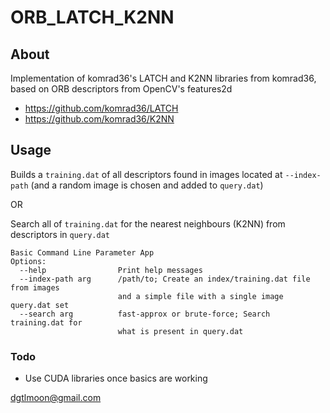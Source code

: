 # ORB_LATCH_K2NN

## About 

Implementation of komrad36's LATCH and K2NN libraries from komrad36, based on ORB descriptors from OpenCV's features2d

- https://github.com/komrad36/LATCH
- https://github.com/komrad36/K2NN

## Usage

Builds a `training.dat` of all descriptors found in images located at `--index-path` (and a random image is chosen and added to `query.dat`)

OR

Search all of `training.dat` for the nearest neighbours (K2NN) from descriptors in `query.dat`


```
Basic Command Line Parameter App
Options:
  --help                Print help messages
  --index-path arg      /path/to; Create an index/training.dat file from images
                        and a simple file with a single image query.dat set
  --search arg          fast-approx or brute-force; Search training.dat for 
                        what is present in query.dat
```

  
### Todo

- Use CUDA libraries once basics are working

dgtlmoon@gmail.com
